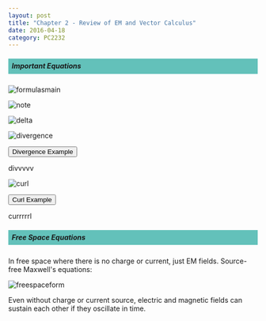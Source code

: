 ```yaml
---
layout: post
title: "Chapter 2 - Review of EM and Vector Calculus"
date: 2016-04-18
category: PC2232
---
```


<h5><div style="padding:7px;background-color:#63C1BA;line-height:1.2;">
Important Equations
</div></h5>

<div style="text-align: left;">
  <img src="http://i1377.photobucket.com/albums/ah79/serriferousx/Screen%20Shot%202016-04-18%20at%203.10.42%20PM_zpsovzaid2g.png" style="max-width: 50%; height: auto;" alt="formulasmain" />
</div>

<p></p>

<div style="text-align: left;">
  <img src="http://i1377.photobucket.com/albums/ah79/serriferousx/Screen%20Shot%202016-04-18%20at%203.11.46%20PM_zpsjo9nydy3.png" style="max-width: 50%; height: auto;" alt="note" />
</div>

<p></p>

<div style="text-align: left;">
  <img src="http://i1377.photobucket.com/albums/ah79/serriferousx/Screen%20Shot%202016-04-18%20at%203.11.20%20PM_zpssjzk0om5.png" style="max-width: 50%; height: auto;" alt="delta" />
</div>

<p></p>

<div style="text-align: left;">
  <img src="http://i1377.photobucket.com/albums/ah79/serriferousx/Screen%20Shot%202016-04-18%20at%203.11.29%20PM_zpsql4qedou.png" style="max-width: 50%; height: auto;" alt="divergence" />
</div>

<p></p>

<button data-toggle="collapse" data-target="#coll1">Divergence Example</button>
<div id="coll1" class="collapse">
divvvvv
</div>

<p></p>
<p></p>

<div style="text-align: left;">
  <img src="http://i1377.photobucket.com/albums/ah79/serriferousx/Screen%20Shot%202016-04-18%20at%203.11.37%20PM_zps8xdk2vep.png" style="max-width: 50%; height: auto;" alt="curl" />
</div>

<p></p>

<button data-toggle="collapse" data-target="#coll2">Curl Example</button>
<div id="coll2" class="collapse">
currrrrl
</div>

<p></p>
<p></p>

<h5><div style="padding:7px;background-color:#63C1BA;line-height:1.2;">
Free Space Equations
</div></h5>

In free space where there is no charge or current, just EM fields. Source-free Maxwell's equations:

<div style="text-align: left;">
  <img src="http://i1377.photobucket.com/albums/ah79/serriferousx/Screen%20Shot%202016-04-18%20at%203.11.54%20PM_zps9gngfoam.png" style="max-width: 50%; height: auto;" alt="freespaceform" />
</div>

Even without charge or current source, electric and magnetic fields can sustain each other if they oscillate in time.

<p></p>
<p></p>
<p></p>





